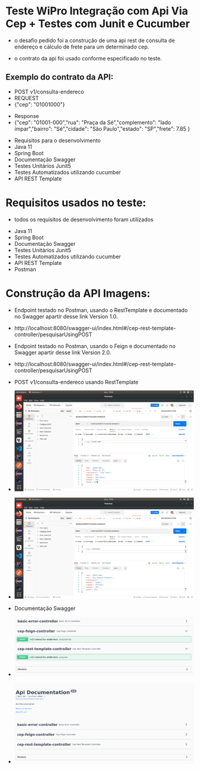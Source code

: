 # Teste WiPro Integração com Api Via Cep + Testes com Junit e Cucumber

- o desafio pedido foi a construção de uma api rest de consulta de endereço e cálculo de frete para um determinado cep.

- o contrato da api foi usado conforme especificado no teste.

## Exemplo do contrato da API:

- POST v1/consulta-endereco
- REQUEST
- {"cep": "01001000"}
* Response
* {"cep": "01001-000","rua": "Praça da Sé","complemento": "lado ímpar","bairro": "Sé","cidade": "São Paulo","estado": "SP","frete": 7.85 }

- Requisitos para o desenvolvimento
- Java 11
- Spring Boot
- Documentação Swagger
- Testes Unitários Junit5
- Testes Automatizados utilizando cucumber
- API REST Template

# Requisitos usados no teste:
* todos os requisitos de desenvolvimento foram utilizados
- Java 11
- Spring Boot
- Documentação Swagger
- Testes Unitários Junit5
- Testes Automatizados utilizando cucumber
- API REST Template
- Postman

# Construção da API Imagens:

- Endpoint testado no Postman, usando o RestTemplate e documentado no Swagger apartir desse link Version 1.0.
- http://localhost:8080/swagger-ui/index.html#/cep-rest-template-controller/pesquisarUsingPOST
- Endpoint testado no Postman, usando o Feign e documentado no Swagger apartir desse link Version 2.0.
- http://localhost:8080/swagger-ui/index.html#/cep-rest-template-controller/pesquisarUsingPOST

- POST v1/consulta-endereco usando RestTemplate
- ![alt text](https://github.com/FireXtz/WiProTeste/blob/main/src/main/resources/images/EnderecoSP.png)

- ![alt text](https://github.com/FireXtz/WiProTeste/blob/main/src/main/resources/images/EnderecoRS.png)

- Documentação Swagger

- ![alt text](https://github.com/FireXtz/WiProTeste/blob/main/src/main/resources/images/SwaggerApi.png)
- ![alt text](https://github.com/FireXtz/WiProTeste/blob/main/src/main/resources/images/SwaggerDocumentacao.png)


